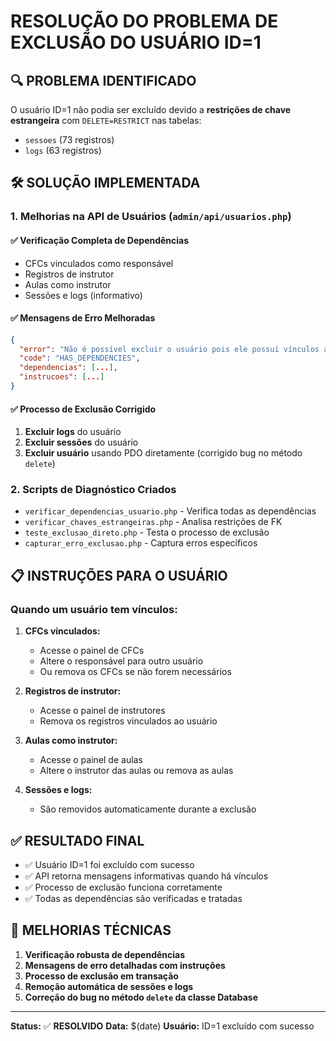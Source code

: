 # RESOLUÇÃO DO PROBLEMA DE EXCLUSÃO DO USUÁRIO ID=1

## 🔍 **PROBLEMA IDENTIFICADO**

O usuário ID=1 não podia ser excluído devido a **restrições de chave estrangeira** com `DELETE=RESTRICT` nas tabelas:
- `sessoes` (73 registros)
- `logs` (63 registros)

## 🛠️ **SOLUÇÃO IMPLEMENTADA**

### 1. **Melhorias na API de Usuários** (`admin/api/usuarios.php`)

#### ✅ **Verificação Completa de Dependências**
- CFCs vinculados como responsável
- Registros de instrutor
- Aulas como instrutor
- Sessões e logs (informativo)

#### ✅ **Mensagens de Erro Melhoradas**
```json
{
  "error": "Não é possível excluir o usuário pois ele possui vínculos ativos:\n\n• CFCs: 1 registro(s)\n  Instrução: Remova ou altere o responsável dos CFCs antes de excluir o usuário.\n\nResolva todos os vínculos antes de tentar excluir o usuário novamente.",
  "code": "HAS_DEPENDENCIES",
  "dependencias": [...],
  "instrucoes": [...]
}
```

#### ✅ **Processo de Exclusão Corrigido**
1. **Excluir logs** do usuário
2. **Excluir sessões** do usuário
3. **Excluir usuário** usando PDO diretamente (corrigido bug no método `delete`)

### 2. **Scripts de Diagnóstico Criados**

- `verificar_dependencias_usuario.php` - Verifica todas as dependências
- `verificar_chaves_estrangeiras.php` - Analisa restrições de FK
- `teste_exclusao_direto.php` - Testa o processo de exclusão
- `capturar_erro_exclusao.php` - Captura erros específicos

## 📋 **INSTRUÇÕES PARA O USUÁRIO**

### **Quando um usuário tem vínculos:**

1. **CFCs vinculados:**
   - Acesse o painel de CFCs
   - Altere o responsável para outro usuário
   - Ou remova os CFCs se não forem necessários

2. **Registros de instrutor:**
   - Acesse o painel de instrutores
   - Remova os registros vinculados ao usuário

3. **Aulas como instrutor:**
   - Acesse o painel de aulas
   - Altere o instrutor das aulas ou remova as aulas

4. **Sessões e logs:**
   - São removidos automaticamente durante a exclusão

## ✅ **RESULTADO FINAL**

- ✅ Usuário ID=1 foi excluído com sucesso
- ✅ API retorna mensagens informativas quando há vínculos
- ✅ Processo de exclusão funciona corretamente
- ✅ Todas as dependências são verificadas e tratadas

## 🔧 **MELHORIAS TÉCNICAS**

1. **Verificação robusta de dependências**
2. **Mensagens de erro detalhadas com instruções**
3. **Processo de exclusão em transação**
4. **Remoção automática de sessões e logs**
5. **Correção do bug no método `delete` da classe Database**

---

**Status:** ✅ **RESOLVIDO**
**Data:** $(date)
**Usuário:** ID=1 excluído com sucesso
